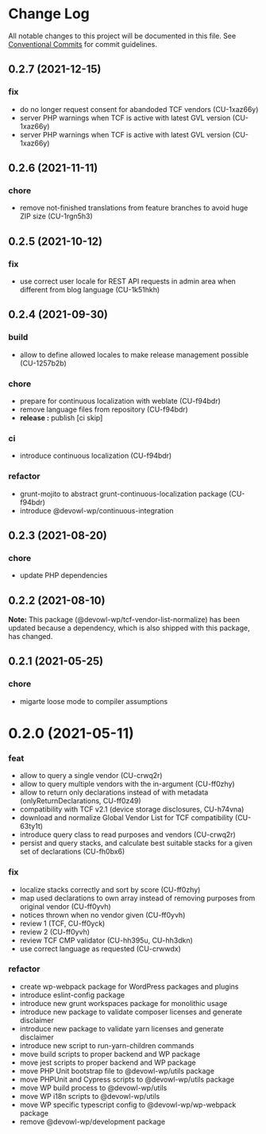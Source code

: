 # Change Log

All notable changes to this project will be documented in this file.
See [Conventional Commits](https://conventionalcommits.org) for commit guidelines.

## 0.2.7 (2021-12-15)


### fix

* do no longer request consent for abandoded TCF vendors (CU-1xaz66y)
* server PHP warnings when TCF is active with latest GVL version (CU-1xaz66y)
* server PHP warnings when TCF is active with latest GVL version (CU-1xaz66y)





## 0.2.6 (2021-11-11)


### chore

* remove not-finished translations from feature branches to avoid huge ZIP size (CU-1rgn5h3)





## 0.2.5 (2021-10-12)


### fix

* use correct user locale for REST API requests in admin area when different from blog language (CU-1k51hkh)





## 0.2.4 (2021-09-30)


### build

* allow to define allowed locales to make release management possible (CU-1257b2b)


### chore

* prepare for continuous localization with weblate (CU-f94bdr)
* remove language files from repository (CU-f94bdr)
* **release :** publish [ci skip]


### ci

* introduce continuous localization (CU-f94bdr)


### refactor

* grunt-mojito to abstract grunt-continuous-localization package (CU-f94bdr)
* introduce @devowl-wp/continuous-integration





## 0.2.3 (2021-08-20)


### chore

* update PHP dependencies





## 0.2.2 (2021-08-10)

**Note:** This package (@devowl-wp/tcf-vendor-list-normalize) has been updated because a dependency, which is also shipped with this package, has changed.





## 0.2.1 (2021-05-25)


### chore

* migarte loose mode to compiler assumptions





# 0.2.0 (2021-05-11)


### feat

* allow to query a single vendor (CU-crwq2r)
* allow to query multiple vendors with the in-argument (CU-ff0zhy)
* allow to return only declarations instead of with metadata (onlyReturnDeclarations, CU-ff0z49)
* compatibility with TCF v2.1 (device storage disclosures, CU-h74vna)
* download and normalize Global Vendor List for TCF compatibility (CU-63ty1t)
* introduce query class to read purposes and vendors (CU-crwq2r)
* persist and query stacks, and calculate best suitable stacks for a given set of declarations (CU-fh0bx6)


### fix

* localize stacks correctly and sort by score (CU-ff0zhy)
* map used declarations to own array instead of removing purposes from original vendor (CU-ff0yvh)
* notices thrown when no vendor given (CU-ff0yvh)
* review 1 (TCF, CU-ff0yck)
* review 2 (CU-ff0yvh)
* review TCF CMP validator (CU-hh395u, CU-hh3dkn)
* use correct language as requested (CU-crwwdx)


### refactor

* create wp-webpack package for WordPress packages and plugins
* introduce eslint-config package
* introduce new grunt workspaces package for monolithic usage
* introduce new package to validate composer licenses and generate disclaimer
* introduce new package to validate yarn licenses and generate disclaimer
* introduce new script to run-yarn-children commands
* move build scripts to proper backend and WP package
* move jest scripts to proper backend and WP package
* move PHP Unit bootstrap file to @devowl-wp/utils package
* move PHPUnit and Cypress scripts to @devowl-wp/utils package
* move WP build process to @devowl-wp/utils
* move WP i18n scripts to @devowl-wp/utils
* move WP specific typescript config to @devowl-wp/wp-webpack package
* remove @devowl-wp/development package
